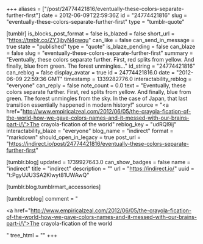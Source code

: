 +++
aliases = ["/post/24774421816/eventually-these-colors-separate-further-first"]
date = 2012-06-09T22:59:36Z
id = "24774421816"
slug = "eventually-these-colors-separate-further-first"
type = "tumblr-quote"

[tumblr]
is_blocks_post_format = false
is_blazed = false
short_url = "https://tmblr.co/ZY3jbyN4gwqu"
can_like = false
can_send_in_message = true
state = "published"
type = "quote"
is_blaze_pending = false
can_blaze = false
slug = "eventually-these-colors-separate-further-first"
summary = "Eventually, these colors separate further. First, red splits from yellow. And finally, blue from green. The forest unmingles..."
id_string = "24774421816"
can_reblog = false
display_avatar = true
id = 24774421816.0
date = "2012-06-09 22:59:36 GMT"
timestamp = 1339282776.0
interactability_reblog = "everyone"
can_reply = false
note_count = 0.0
text = "Eventually, these colors separate further. First, red splits from yellow. And finally, blue from green. The forest unmingles from the sky. In the case of Japan, that last transition essentially happened in modern history!"
source = "<a href=\"http://www.empiricalzeal.com/2012/06/05/the-crayola-fication-of-the-world-how-we-gave-colors-names-and-it-messed-with-our-brains-part-i/\">The crayola-fication of the world</a>"
reblog_key = "udRQl9ij"
interactability_blaze = "everyone"
blog_name = "indirect"
format = "markdown"
should_open_in_legacy = true
post_url = "https://indirect.io/post/24774421816/eventually-these-colors-separate-further-first"

[tumblr.blog]
updated = 1739927643.0
can_show_badges = false
name = "indirect"
title = "indirect"
description = ""
url = "https://indirect.io/"
uuid = "t:PgyUJU3SA2Klwyt81UWAwQ"

[tumblr.blog.tumblrmart_accessories]

[tumblr.reblog]
comment = "<p><a href=\"http://www.empiricalzeal.com/2012/06/05/the-crayola-fication-of-the-world-how-we-gave-colors-names-and-it-messed-with-our-brains-part-i/\">The crayola-fication of the world</a></p>"
tree_html = ""
+++
